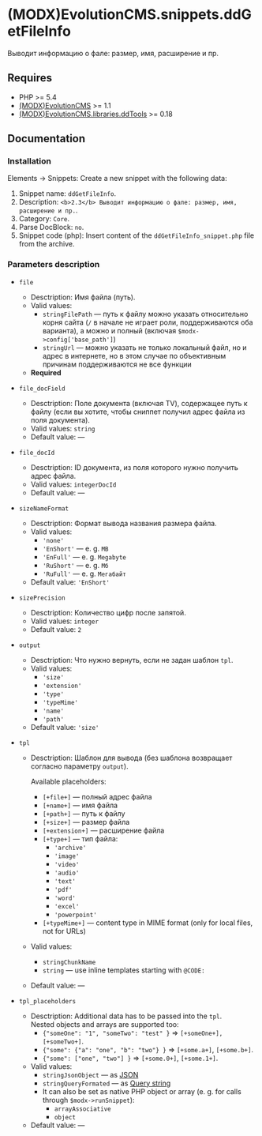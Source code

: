 # (MODX)EvolutionCMS.snippets.ddGetFileInfo

Выводит информацию о фале: размер, имя, расширение и пр.


## Requires
* PHP >= 5.4
* [(MODX)EvolutionCMS](https://github.com/evolution-cms/evolution) >= 1.1
* [(MODX)EvolutionCMS.libraries.ddTools](https://code.divandesign.biz/modx/ddtools) >= 0.18


## Documentation


### Installation

Elements → Snippets: Create a new snippet with the following data:
1. Snippet name: `ddGetFileInfo`.
2. Description: `<b>2.3</b> Выводит информацию о фале: размер, имя, расширение и пр.`.
3. Category: `Core`.
4. Parse DocBlock: `no`.
5. Snippet code (php): Insert content of the `ddGetFileInfo_snippet.php` file from the archive.


### Parameters description

* `file`
	* Desctription: Имя файла (путь).
	* Valid values:
		* `stringFilePath` — путь к файлу можно указать относительно корня сайта (`/` в начале не играет роли, поддерживаются оба варианта), а можно и полный (включая `$modx->config['base_path']`)
		* `stringUrl` — можно указать не только локальный файл, но и адрес в интернете, но в этом случае по объективным причинам поддерживаются не все функции
	* **Required**
	
* `file_docField`
	* Desctription: Поле документа (включая TV), содержащее путь к файлу (если вы хотите, чтобы сниппет получил адрес файла из поля документа).
	* Valid values: `string`
	* Default value: —
	
* `file_docId`
	* Desctription: ID документа, из поля которого нужно получить адрес файла.
	* Valid values: `integerDocId`
	* Default value: —
	
* `sizeNameFormat`
	* Desctription: Формат вывода названия размера файла.
	* Valid values:
		* `'none'`
		* `'EnShort'` — e. g. `MB`
		* `'EnFull'` — e. g. `Megabyte`
		* `'RuShort'` — e. g. `Мб`
		* `'RuFull'` — e. g. `Мегабайт`
	* Default value: `'EnShort'`
	
* `sizePrecision`
	* Desctription: Количество цифр после запятой.
	* Valid values: `integer`
	* Default value: `2`
	
* `output`
	* Desctription: Что нужно вернуть, если не задан шаблон `tpl`.
	* Valid values:
		* `'size'`
		* `'extension'`
		* `'type'`
		* `'typeMime'`
		* `'name'`
		* `'path'`
	* Default value: `'size'`
	
* `tpl`
	* Desctription: Шаблон для вывода (без шаблона возвращает согласно параметру `output`).
		
		Available placeholders:
		* `[+file+]` — полный адрес файла
		* `[+name+]` — имя файла
		* `[+path+]` — путь к файлу
		* `[+size+]` — размер файла
		* `[+extension+]` — расширение файла
		* `[+type+]` — тип файла:
			* `'archive'`
			* `'image'`
			* `'video'`
			* `'audio'`
			* `'text'`
			* `'pdf'`
			* `'word'`
			* `'excel'`
			* `'powerpoint'`
		* `[+typeMime+]` — content type in MIME format (only for local files, not for URLs)
		
	* Valid values:
		* `stringChunkName`
		* `string` — use inline templates starting with `@CODE:`
	* Default value: —
	
* `tpl_placeholders`
	* Desctription:
		Additional data has to be passed into the `tpl`.  
		Nested objects and arrays are supported too:
		* `{"someOne": "1", "someTwo": "test" }` => `[+someOne+], [+someTwo+]`.
		* `{"some": {"a": "one", "b": "two"} }` => `[+some.a+]`, `[+some.b+]`.
		* `{"some": ["one", "two"] }` => `[+some.0+]`, `[+some.1+]`.
	* Valid values:
		* `stringJsonObject` — as [JSON](https://en.wikipedia.org/wiki/JSON)
		* `stringQueryFormated` — as [Query string](https://en.wikipedia.org/wiki/Query_string)
		* It can also be set as native PHP object or array (e. g. for calls through `$modx->runSnippet`):
			* `arrayAssociative`
			* `object`
	* Default value: —


<link rel="stylesheet" type="text/css" href="https://DivanDesign.ru/assets/files/ddMarkdown.css" />
